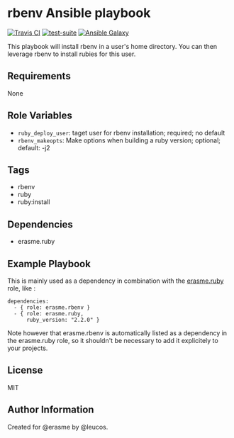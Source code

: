 rbenv Ansible playbook
======================

[![Travis
CI](http://img.shields.io/travis/erasme/ansible-rbenv.svg?style=flat)](http://travis-ci.org/erasme/ansible-ruby)
[![test-suite](http://img.shields.io/badge/ansible--roles--specs-ansible--rbenv-blue.svg?style=flat)](https://github.com/erasme/ansible-roles-specs/tree/master/ansible-rbenv/)
[![Ansible
Galaxy](http://img.shields.io/badge/galaxy-erasme.rbenv-660198.svg?style=flat)](https://galaxy.ansible.com/list#/roles/2909)

This playbook will install rbenv in a user's home directory.
You can then leverage rbenv to install rubies for this user.

Requirements
------------

None

Role Variables
--------------

  - `ruby_deploy_user`: taget user for rbenv installation; required; no
    default
  - `rbenv_makeopts`: Make options when building a ruby version;
    optional; default: -j2

Tags
----

  - rbenv
  - ruby
  - ruby:install

Dependencies
------------

  - erasme.ruby

Example Playbook
----------------

This is mainly used as a dependency in combination with the
[erasme.ruby](https://galaxy.ansible.com/list#/roles/2925) role, like :

    dependencies:
      - { role: erasme.rbenv }
      - { role: erasme.ruby,
          ruby_version: "2.2.0" }

Note however that erasme.rbenv is automatically listed as a dependency in the
erasme.ruby role, so it shouldn't be necessary to add it explicitely to your
projects.

License
-------

MIT

Author Information
------------------

Created for @erasme by @leucos.

